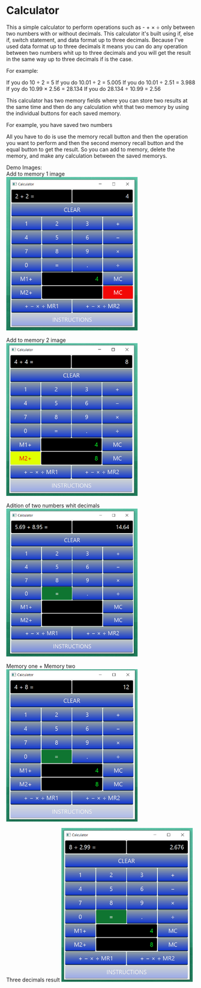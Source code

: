 # Calculator

This a simple calculator to perform operations such as   -  +  ×  ÷  only between two numbers with or without decimals.
This calculator it's built using if, else if, switch statement, and data format up to three decimals.
Because I've used data format up to three decimals it means you can do any operation between two numbers whit up to three decimals
and you will get the result in the same way up to three decimals if is the case.

For example:

If you do 10 ÷ 2 = 5
If you do 10.01 ÷ 2 = 5.005
If you do 10.01 ÷ 2.51 = 3.988
If yoy do 10.99 × 2.56 = 28.134
If you do 28.134 ÷ 10.99 = 2.56

This calculator has two memory fields where you can store two results at the same time and then do any calculation whit that two memory
by using the individual buttons for each saved memory.

For example, you have saved two numbers

All you have to do is use the memory recall button and then the operation you want to perform and then the second memory recall button
and the equal button to get the result.
So you can add to memory, delete the memory, and make any calculation between the saved memorys.

Demo Images:
<br>
Add to memory 1 image
<img src="images/addtomemory1.png" width="350"><br>

Add to memory 2 image
<img src="images/addtomemory2.png" width="350"><br>

Adition of two numbers whit decimals
<img src="images/additionoftwonumberswhitdecimals.png" width="350"><br>

Memory one + Memory two 
<img src="images/memory1plusmemory2.png" width="350"><br>

Three decimals result
<img src="images/threedecimalrezult.png" width="350">
